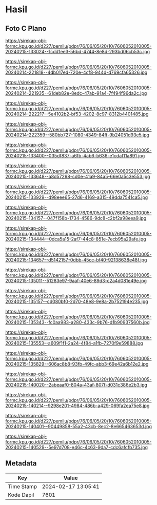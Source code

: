 # Hasil

## Foto C Plano

https://sirekap-obj-formc.kpu.go.id/d227/pemilu/pdpr/76/06/05/20/10/7606052010005-20240215-133024--1cdd1ee3-56bd-4744-8e8d-293bd06cb53c.jpg

https://sirekap-obj-formc.kpu.go.id/d227/pemilu/pdpr/76/06/05/20/10/7606052010005-20240214-221818--4db017ed-720e-4cf8-944d-d769cfa65326.jpg

https://sirekap-obj-formc.kpu.go.id/d227/pemilu/pdpr/76/06/05/20/10/7606052010005-20240214-221935--61deb82e-8edc-47ab-91a4-7f494f96da2c.jpg

https://sirekap-obj-formc.kpu.go.id/d227/pemilu/pdpr/76/06/05/20/10/7606052010005-20240214-222217--5e4102b2-bf53-4202-8c97-8312b4401485.jpg

https://sirekap-obj-formc.kpu.go.id/d227/pemilu/pdpr/76/06/05/20/10/7606052010005-20240214-222359--580bb727-1080-4349-84ff-9b24051d93e5.jpg

https://sirekap-obj-formc.kpu.go.id/d227/pemilu/pdpr/76/06/05/20/10/7606052010005-20240215-133400--035df837-a6fb-4ab6-b636-e1cdaf11a891.jpg

https://sirekap-obj-formc.kpu.go.id/d227/pemilu/pdpr/76/06/05/20/10/7606052010005-20240215-133648--a8d57298-cd0e-41a9-84a5-66e0a5c3e553.jpg

https://sirekap-obj-formc.kpu.go.id/d227/pemilu/pdpr/76/06/05/20/10/7606052010005-20240215-133929--d98eee65-27d6-4169-a315-49dda7541ca5.jpg

https://sirekap-obj-formc.kpu.go.id/d227/pemilu/pdpr/76/06/05/20/10/7606052010005-20240215-134157--047f158b-1734-4586-9dc8-c2bf2a98eea9.jpg

https://sirekap-obj-formc.kpu.go.id/d227/pemilu/pdpr/76/06/05/20/10/7606052010005-20240215-134444--0dca5a15-2af7-44c8-851e-7ecb95a29afe.jpg

https://sirekap-obj-formc.kpu.go.id/d227/pemilu/pdpr/76/06/05/20/10/7606052010005-20240215-134657--d5142157-0dbb-45cc-bf40-92138638e48f.jpg

https://sirekap-obj-formc.kpu.go.id/d227/pemilu/pdpr/76/06/05/20/10/7606052010005-20240215-135011--51283e97-9aaf-40e6-89d3-c2a4d081e49e.jpg

https://sirekap-obj-formc.kpu.go.id/d227/pemilu/pdpr/76/06/05/20/10/7606052010005-20240215-135157--cd080bf0-2d70-48e8-9e8a-2b752194e235.jpg

https://sirekap-obj-formc.kpu.go.id/d227/pemilu/pdpr/76/06/05/20/10/7606052010005-20240215-135343--fc0aa983-a280-433c-9b76-d1b90937560b.jpg

https://sirekap-obj-formc.kpu.go.id/d227/pemilu/pdpr/76/06/05/20/10/7606052010005-20240215-135553--a609f1f1-2a24-4f84-a1fb-7270f9e59888.jpg

https://sirekap-obj-formc.kpu.go.id/d227/pemilu/pdpr/76/06/05/20/10/7606052010005-20240215-135829--606ac8b8-93fb-49fc-abb3-69e42a6b12e2.jpg

https://sirekap-obj-formc.kpu.go.id/d227/pemilu/pdpr/76/06/05/20/10/7606052010005-20240215-140020--2abeaaf0-804a-43af-807f-d031c386e2b3.jpg

https://sirekap-obj-formc.kpu.go.id/d227/pemilu/pdpr/76/06/05/20/10/7606052010005-20240215-140214--9298e201-4984-486b-a429-069fa2ea75e8.jpg

https://sirekap-obj-formc.kpu.go.id/d227/pemilu/pdpr/76/06/05/20/10/7606052010005-20240215-140401--90449858-55a2-43cb-8ec2-8e665463653d.jpg

https://sirekap-obj-formc.kpu.go.id/d227/pemilu/pdpr/76/06/05/20/10/7606052010005-20240215-140529--5e97d708-e46c-4c63-9da7-cdc6afcfb735.jpg


## Metadata

| Key        | Value               |
| ---------- | ------------------- |
| Time Stamp | 2024-02-17 13:05:41 |
| Kode Dapil | 7601                |



